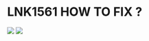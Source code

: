 # LNK1561 HOW TO FIX ?
<img src="https://postimg.cc/8JVFtq6V"  />

<img src="https://imgur.com/a/t8ypjSG"  />
